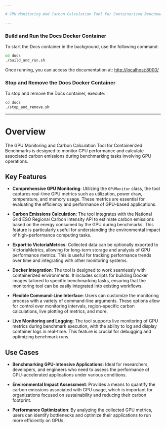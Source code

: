 ```yaml
---

# GPU Monitoring And Carbon Calculation Tool For Containerized Benchmarks

---
```


### Build and Run the Docs Docker Container

To start the Docs container in the background, use the following command:

```sh
cd docs
./build_and_run.sh
```

Once running, you can access the documentation at: [http://localhost:8000/](http://localhost:8000/)

### Stop and Remove the Docs Docker Container

To stop and remove the Docs container, execute:

```sh
cd docs
./stop_and_remove.sh
```

---

# Overview

The GPU Monitoring and Carbon Calculation Tool for Containerized Benchmarks is designed to monitor GPU performance and calculate associated carbon emissions during benchmarking tasks involving GPU operations.

## Key Features

- **Comprehensive GPU Monitoring**: Utilizing the `GPUMonitor` class, the tool captures real-time GPU metrics such as utilization, power draw, temperature, and memory usage. These metrics are essential for evaluating the efficiency and performance of GPU-based applications.

- **Carbon Emissions Calculation**: The tool integrates with the National Grid ESO Regional Carbon Intensity API to estimate carbon emissions based on the energy consumed by the GPU during benchmarks. This feature is particularly useful for understanding the environmental impact of high-performance computing tasks.

- **Export to VictoriaMetrics**: Collected data can be optionally exported to VictoriaMetrics, allowing for long-term storage and analysis of GPU performance metrics. This is useful for tracking performance trends over time and integrating with other monitoring systems.

- **Docker Integration**: The tool is designed to work seamlessly with containerized environments. It includes scripts for building Docker images tailored to specific benchmarking tasks, ensuring that the monitoring tool can be easily integrated into existing workflows.

- **Flexible Command-Line Interface**: Users can customize the monitoring process with a variety of command-line arguments. These options allow for control over monitoring intervals, region-specific carbon calculations, live plotting of metrics, and more.

- **Live Monitoring and Logging**: The tool supports live monitoring of GPU metrics during benchmark execution, with the ability to log and display container logs in real-time. This feature is crucial for debugging and optimizing benchmark runs.

## Use Cases

- **Benchmarking GPU-Intensive Applications**: Ideal for researchers, developers, and engineers who need to assess the performance of GPU-accelerated applications under various conditions.

- **Environmental Impact Assessment**: Provides a means to quantify the carbon emissions associated with GPU usage, which is important for organizations focused on sustainability and reducing their carbon footprint.

- **Performance Optimization**: By analyzing the collected GPU metrics, users can identify bottlenecks and optimize their applications to run more efficiently on GPUs.
